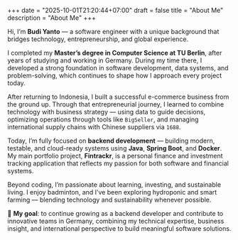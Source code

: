 +++
date = "2025-10-01T21:20:44+07:00"
draft = false
title = "About Me"
description = "About Me"
+++

Hi, I’m **Budi Yanto** — a software engineer with a unique background that bridges technology, entrepreneurship, and global experience.

I completed my **Master’s degree in Computer Science at TU Berlin**, after years of studying and working in Germany. During my time there, I developed a strong foundation in software development, data systems, and problem-solving, which continues to shape how I approach every project today.

After returning to Indonesia, I built a successful e-commerce business from the ground up. Through that entrepreneurial journey, I learned to combine technology with business strategy — using data to guide decisions, optimizing operations through tools like `BigSeller`, and managing international supply chains with Chinese suppliers via `1688`.

Today, I’m fully focused on **backend development** — building modern, testable, and cloud-ready systems using **Java**, **Spring Boot**, and **Docker**. My main portfolio project, **Fintrackr**, is a personal finance and investment tracking application that reflects my passion for both software and financial systems.

Beyond coding, I’m passionate about learning, investing, and sustainable living. I enjoy badminton, and I’ve been exploring hydroponic and smart farming — blending technology and sustainability whenever possible.

🎯 **My goal**: to continue growing as a backend developer and contribute to innovative teams in Germany, combining my technical expertise, business insight, and international perspective to build meaningful software solutions.